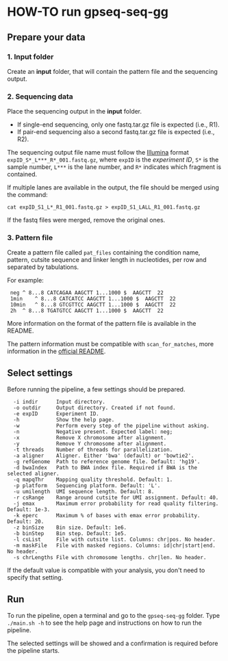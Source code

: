 HOW-TO run gpseq-seq-gg
===

## Prepare your data

### 1. Input folder

Create an **input** folder, that will contain the pattern file and the sequencing output.

### 2. Sequencing data

Place the sequencing output in the **input** folder.

* If single-end sequencing, only one fastq.tar.gz file is expected (i.e., R1).
* If pair-end sequencing also a second fastq.tar.gz file is expected (i.e., R2).

The sequencing output file name must follow the [Illumina](https://support.illumina.com/help/BaseSpace_OLH_009008/Content/Source/Informatics/BS/NamingConvention_FASTQ-files-swBS.htm) format `expID_S*_L***_R*_001.fastq.gz`, where `expID` is the *experiment ID*, `S*` is the sample number, `L***` is the lane number, and `R*` indicates which fragment is contained.

If multiple lanes are available in the output, the file should be merged using the command:

```
cat expID_S1_L*_R1_001.fastq.gz > expID_S1_LALL_R1_001.fastq.gz
```

If the fastq files were merged, remove the original ones.

### 3. Pattern file

Create a pattern file called `pat_files` containing the condition name, pattern, cutsite sequence and linker length in nucleotides, per row and separated by tabulations.

For example:

```
 neg ^ 8...8 CATCAGAA AAGCTT 1...1000 $  AAGCTT  22
 1min    ^ 8...8 CATCATCC AAGCTT 1...1000 $  AAGCTT  22
 10min   ^ 8...8 GTCGTTCC AAGCTT 1...1000 $  AAGCTT  22
 2h  ^ 8...8 TGATGTCC AAGCTT 1...1000 $  AAGCTT  22
```

More information on the format of the pattern file is available in the README.

The pattern information must be compatible with `scan_for_matches`, more information in the [official README](http://iubio.bio.indiana.edu/soft/molbio/pattern/scan_for_matches.readme).

## Select settings

Before running the pipeline, a few settings should be prepared.

```
  -i indir      Input directory.
  -o outdir     Output directory. Created if not found.
  -e expID      Experiment ID.
  -h            Show the help page.
  -w            Perform every step of the pipeline without asking.
  -n            Negative present. Expected label: neg;
  -x            Remove X chromosome after alignment.
  -y            Remove Y chromosome after alignment.
  -t threads    Number of threads for parallelization.
  -a aligner    Aligner. Either 'bwa' (default) or 'bowtie2'.
  -g refGenome  Path to reference genome file. Default: 'hg19'.
  -d bwaIndex   Path to BWA index file. Required if BWA is the selected aligner.
  -q mapqThr    Mapping quality threshold. Default: 1.
  -p platform   Sequencing platform. Default: 'L'.
  -u umilength  UMI sequence length. Default: 8.
  -r csRange    Range around cutsite for UMI assignment. Default: 40.
  -j emax       Maximum error probability for read quality filtering. Default: 1e-3.
  -k eperc      Maximum % of bases with emax error probability. Default: 20.
  -z binSize    Bin size. Default: 1e6.
  -b binStep    Bin step. Default: 1e5.
  -l csList     File with cutsite list. Columns: chr|pos. No header.
  -m maskFile   File with masked regions. Columns: id|chr|start|end. No header.
  -s chrLengths File with chromosome lengths. chr|len. No header.
```

If the default value is compatible with your analysis, you don't need to specify that setting.

## Run

To run the pipeline, open a terminal and go to the `gpseq-seq-gg` folder. Type `./main.sh -h` to see the help page and instructions on how to run the pipeline.

The selected settings will be showed and a confirmation is required before the pipeline starts.